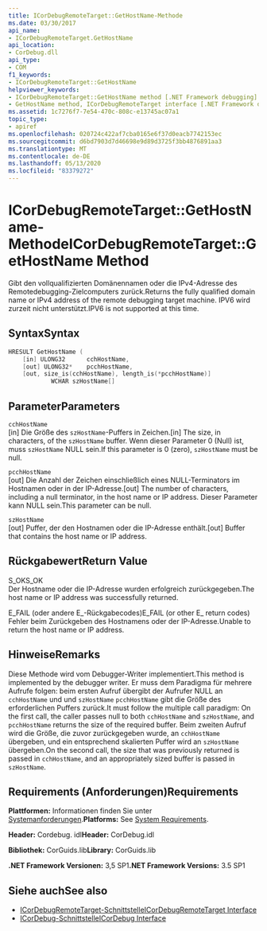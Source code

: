 ```yaml
---
title: ICorDebugRemoteTarget::GetHostName-Methode
ms.date: 03/30/2017
api_name:
- ICorDebugRemoteTarget.GetHostName
api_location:
- CorDebug.dll
api_type:
- COM
f1_keywords:
- ICorDebugRemoteTarget::GetHostName
helpviewer_keywords:
- ICorDebugRemoteTarget::GetHostName method [.NET Framework debugging]
- GetHostName method, ICorDebugRemoteTarget interface [.NET Framework debugging]
ms.assetid: 1c7276f7-7e54-470c-808c-e13745ac07a1
topic_type:
- apiref
ms.openlocfilehash: 020724c422af7cba0165e6f37d0eacb7742153ec
ms.sourcegitcommit: d6bd7903d7d46698e9d89d3725f3bb4876891aa3
ms.translationtype: MT
ms.contentlocale: de-DE
ms.lasthandoff: 05/13/2020
ms.locfileid: "83379272"
---
```

# <a name="icordebugremotetargetgethostname-method"></a><span data-ttu-id="9c377-102">ICorDebugRemoteTarget::GetHostName-Methode</span><span class="sxs-lookup"><span data-stu-id="9c377-102">ICorDebugRemoteTarget::GetHostName Method</span></span>
<span data-ttu-id="9c377-103">Gibt den vollqualifizierten Domänennamen oder die IPv4-Adresse des Remotedebugging-Zielcomputers zurück.</span><span class="sxs-lookup"><span data-stu-id="9c377-103">Returns the fully qualified domain name or IPv4 address of the remote debugging target machine.</span></span> <span data-ttu-id="9c377-104">IPV6 wird zurzeit nicht unterstützt.</span><span class="sxs-lookup"><span data-stu-id="9c377-104">IPV6 is not supported at this time.</span></span>  
  
## <a name="syntax"></a><span data-ttu-id="9c377-105">Syntax</span><span class="sxs-lookup"><span data-stu-id="9c377-105">Syntax</span></span>  
  
```cpp  
HRESULT GetHostName (  
    [in] ULONG32      cchHostName,  
    [out] ULONG32*    pcchHostName,  
    [out, size_is(cchHostName), length_is(*pcchHostName)]  
            WCHAR szHostName[]  
```  
  
## <a name="parameters"></a><span data-ttu-id="9c377-106">Parameter</span><span class="sxs-lookup"><span data-stu-id="9c377-106">Parameters</span></span>  
 `cchHostName`  
 <span data-ttu-id="9c377-107">[in] Die Größe des `szHostName`-Puffers in Zeichen.</span><span class="sxs-lookup"><span data-stu-id="9c377-107">[in] The size, in characters, of the `szHostName` buffer.</span></span> <span data-ttu-id="9c377-108">Wenn dieser Parameter 0 (Null) ist, muss `szHostName` NULL sein.</span><span class="sxs-lookup"><span data-stu-id="9c377-108">If this parameter is 0 (zero), `szHostName` must be null.</span></span>  
  
 `pcchHostName`  
 <span data-ttu-id="9c377-109">[out] Die Anzahl der Zeichen einschließlich eines NULL-Terminators im Hostnamen oder in der IP-Adresse.</span><span class="sxs-lookup"><span data-stu-id="9c377-109">[out] The number of characters, including a null terminator, in the host name or IP address.</span></span> <span data-ttu-id="9c377-110">Dieser Parameter kann NULL sein.</span><span class="sxs-lookup"><span data-stu-id="9c377-110">This parameter can be null.</span></span>  
  
 `szHostName`  
 <span data-ttu-id="9c377-111">[out] Puffer, der den Hostnamen oder die IP-Adresse enthält.</span><span class="sxs-lookup"><span data-stu-id="9c377-111">[out] Buffer that contains the host name or IP address.</span></span>  
  
## <a name="return-value"></a><span data-ttu-id="9c377-112">Rückgabewert</span><span class="sxs-lookup"><span data-stu-id="9c377-112">Return Value</span></span>  
 <span data-ttu-id="9c377-113">S_OK</span><span class="sxs-lookup"><span data-stu-id="9c377-113">S_OK</span></span>  
 <span data-ttu-id="9c377-114">Der Hostname oder die IP-Adresse wurden erfolgreich zurückgegeben.</span><span class="sxs-lookup"><span data-stu-id="9c377-114">The host name or IP address was successfully returned.</span></span>  
  
 <span data-ttu-id="9c377-115">E_FAIL (oder andere E_-Rückgabecodes)</span><span class="sxs-lookup"><span data-stu-id="9c377-115">E_FAIL (or other E_ return codes)</span></span>  
 <span data-ttu-id="9c377-116">Fehler beim Zurückgeben des Hostnamens oder der IP-Adresse.</span><span class="sxs-lookup"><span data-stu-id="9c377-116">Unable to return the host name or IP address.</span></span>  
  
## <a name="remarks"></a><span data-ttu-id="9c377-117">Hinweise</span><span class="sxs-lookup"><span data-stu-id="9c377-117">Remarks</span></span>  
 <span data-ttu-id="9c377-118">Diese Methode wird vom Debugger-Writer implementiert.</span><span class="sxs-lookup"><span data-stu-id="9c377-118">This method is implemented by the debugger writer.</span></span> <span data-ttu-id="9c377-119">Er muss dem Paradigma für mehrere Aufrufe folgen: beim ersten Aufruf übergibt der Aufrufer NULL an `cchHostName` und und `szHostName` `pcchHostName` gibt die Größe des erforderlichen Puffers zurück.</span><span class="sxs-lookup"><span data-stu-id="9c377-119">It must follow the multiple call paradigm: On the first call, the caller passes null to both `cchHostName` and `szHostName`, and `pcchHostName` returns the size of the required buffer.</span></span> <span data-ttu-id="9c377-120">Beim zweiten Aufruf wird die Größe, die zuvor zurückgegeben wurde, an `cchHostName` übergeben, und ein entsprechend skalierten Puffer wird an `szHostName` übergeben.</span><span class="sxs-lookup"><span data-stu-id="9c377-120">On the second call, the size that was previously returned is passed in `cchHostName`, and an appropriately sized buffer is passed in `szHostName`.</span></span>  
  
## <a name="requirements"></a><span data-ttu-id="9c377-121">Requirements (Anforderungen)</span><span class="sxs-lookup"><span data-stu-id="9c377-121">Requirements</span></span>  
 <span data-ttu-id="9c377-122">**Plattformen:** Informationen finden Sie unter [Systemanforderungen](../../get-started/system-requirements.md).</span><span class="sxs-lookup"><span data-stu-id="9c377-122">**Platforms:** See [System Requirements](../../get-started/system-requirements.md).</span></span>  
  
 <span data-ttu-id="9c377-123">**Header:** Cordebug. idl</span><span class="sxs-lookup"><span data-stu-id="9c377-123">**Header:** CorDebug.idl</span></span>  
  
 <span data-ttu-id="9c377-124">**Bibliothek:** CorGuids.lib</span><span class="sxs-lookup"><span data-stu-id="9c377-124">**Library:** CorGuids.lib</span></span>  
  
 <span data-ttu-id="9c377-125">**.NET Framework Versionen:** 3,5 SP1</span><span class="sxs-lookup"><span data-stu-id="9c377-125">**.NET Framework Versions:** 3.5 SP1</span></span>  
  
## <a name="see-also"></a><span data-ttu-id="9c377-126">Siehe auch</span><span class="sxs-lookup"><span data-stu-id="9c377-126">See also</span></span>

- [<span data-ttu-id="9c377-127">ICorDebugRemoteTarget-Schnittstelle</span><span class="sxs-lookup"><span data-stu-id="9c377-127">ICorDebugRemoteTarget Interface</span></span>](icordebugremotetarget-interface.md)
- [<span data-ttu-id="9c377-128">ICorDebug-Schnittstelle</span><span class="sxs-lookup"><span data-stu-id="9c377-128">ICorDebug Interface</span></span>](icordebug-interface.md)
